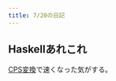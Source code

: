 ```yaml
---
title: 7/20の日記
---
```


## Haskellあれこれ

[CPS変換](https://hackage.haskell.org/package/mtl-c)で速くなった気がする。
